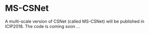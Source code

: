 # MS-CSNet
A multi-scale version of CSNet (called MS-CSNet) will be published in ICIP2018. The code is coming soon ...
